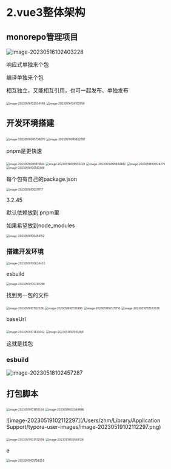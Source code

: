 # 2.vue3整体架构

## monorepo管理项目



![image-20230516102403228](https://blog-huahua.oss-cn-beijing.aliyuncs.com/blog/code/typora-user-images/image-20230516102403228.png)



响应式单独来个包

编译单独来个包

相互独立，又能相互引用，也可一起发布、单独发布

<img src="https://blog-huahua.oss-cn-beijing.aliyuncs.com/blog/code/typora-user-images/image-20230516102534448.png" alt="image-20230516102534448" style="zoom:50%;" />



<img src="https://blog-huahua.oss-cn-beijing.aliyuncs.com/blog/code/typora-user-images/image-20230516104100559.png" alt="image-20230516104100559" style="zoom:50%;" />



## 开发环境搭建

<img src="https://blog-huahua.oss-cn-beijing.aliyuncs.com/blog/code/typora-user-images/image-20230518095736070.png" alt="image-20230518095736070" style="zoom:50%;" />



<img src="https://blog-huahua.oss-cn-beijing.aliyuncs.com/blog/code/typora-user-images/image-20230518095822797.png" alt="image-20230518095822797" style="zoom:50%;" />

pnpm是更快速

<img src="https://blog-huahua.oss-cn-beijing.aliyuncs.com/blog/code/typora-user-images/image-20230518095911844.png" alt="image-20230518095911844" style="zoom:50%;" />



<img src="https://blog-huahua.oss-cn-beijing.aliyuncs.com/blog/code/typora-user-images/image-20230518095933228.png" alt="image-20230518095933228" style="zoom:50%;" />



<img src="https://blog-huahua.oss-cn-beijing.aliyuncs.com/blog/code/typora-user-images/image-20230518095944482.png" alt="image-20230518095944482" style="zoom:50%;" />

<img src="https://blog-huahua.oss-cn-beijing.aliyuncs.com/blog/code/typora-user-images/image-20230518100124275.png" alt="image-20230518100124275" style="zoom:50%;" />



<img src="https://blog-huahua.oss-cn-beijing.aliyuncs.com/blog/code/typora-user-images/image-20230518100143306.png" alt="image-20230518100143306" style="zoom:50%;" />



每个包有自己的package.json

<img src="https://blog-huahua.oss-cn-beijing.aliyuncs.com/blog/code/typora-user-images/image-20230518100311717.png" alt="image-20230518100311717" style="zoom:50%;" />

3.2.45

默认依赖放到.pnpm里

如果希望放到node_modules

<img src="https://blog-huahua.oss-cn-beijing.aliyuncs.com/blog/code/typora-user-images/image-20230518100454152.png" alt="image-20230518100454152" style="zoom:50%;" />



### 搭建开发环境

<img src="https://blog-huahua.oss-cn-beijing.aliyuncs.com/blog/code/typora-user-images/image-20230518100624433.png" alt="image-20230518100624433" style="zoom:50%;" />



esbuild



<img src="https://blog-huahua.oss-cn-beijing.aliyuncs.com/blog/code/typora-user-images/image-20230518100740398.png" alt="image-20230518100740398" style="zoom:50%;" />



找到另一包的文件

<img src="https://blog-huahua.oss-cn-beijing.aliyuncs.com/blog/code/typora-user-images/image-20230518101122526.png" alt="image-20230518101122526" style="zoom:50%;" />



<img src="https://blog-huahua.oss-cn-beijing.aliyuncs.com/blog/code/typora-user-images/image-20230518101135993.png" alt="image-20230518101135993" style="zoom:50%;" />



<img src="https://blog-huahua.oss-cn-beijing.aliyuncs.com/blog/code/typora-user-images/image-20230518101211710.png" alt="image-20230518101211710" style="zoom:50%;" />

<img src="https://blog-huahua.oss-cn-beijing.aliyuncs.com/blog/code/typora-user-images/image-20230518101333336.png" alt="image-20230518101333336" style="zoom:50%;" />



baseUrl

<img src="https://blog-huahua.oss-cn-beijing.aliyuncs.com/blog/code/typora-user-images/image-20230518101433042.png" alt="image-20230518101433042" style="zoom:50%;" />



<img src="https://blog-huahua.oss-cn-beijing.aliyuncs.com/blog/code/typora-user-images/image-20230518101510368.png" alt="image-20230518101510368" style="zoom:50%;" />



这就是找包

### esbuild

![image-20230518102457287](https://blog-huahua.oss-cn-beijing.aliyuncs.com/blog/code/typora-user-images/image-20230518102457287.png)

## 打包脚本



<img src="/Users/zhm/Library/Application Support/typora-user-images/image-20230519101851334.png" alt="image-20230519101851334" style="zoom:50%;" />



<img src="/Users/zhm/Library/Application Support/typora-user-images/image-20230519102049696.png" alt="image-20230519102049696" style="zoom:50%;" />



![image-20230519102112297](/Users/zhm/Library/Application Support/typora-user-images/image-20230519102112297.png)

<img src="/Users/zhm/Library/Application Support/typora-user-images/image-20230519103512559.png" alt="image-20230519103512559" style="zoom:50%;" />



<img src="/Users/zhm/Library/Application Support/typora-user-images/image-20230519103544126.png" alt="image-20230519103544126" style="zoom:50%;" />

  

e

<img src="/Users/zhm/Library/Application Support/typora-user-images/image-20230519105159253.png" alt="image-20230519105159253" style="zoom:50%;" />











